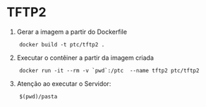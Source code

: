 # TFTP2


1. Gerar a imagem a partir do Dockerfile

```shell
    docker build -t ptc/tftp2 .
```

2. Executar o contêiner a partir da imagem criada
```shell
    docker run -it --rm -v `pwd`:/ptc  --name tftp2 ptc/tftp2
```

3. Atenção ao executar o Servidor:

```
    $(pwd)/pasta
```

